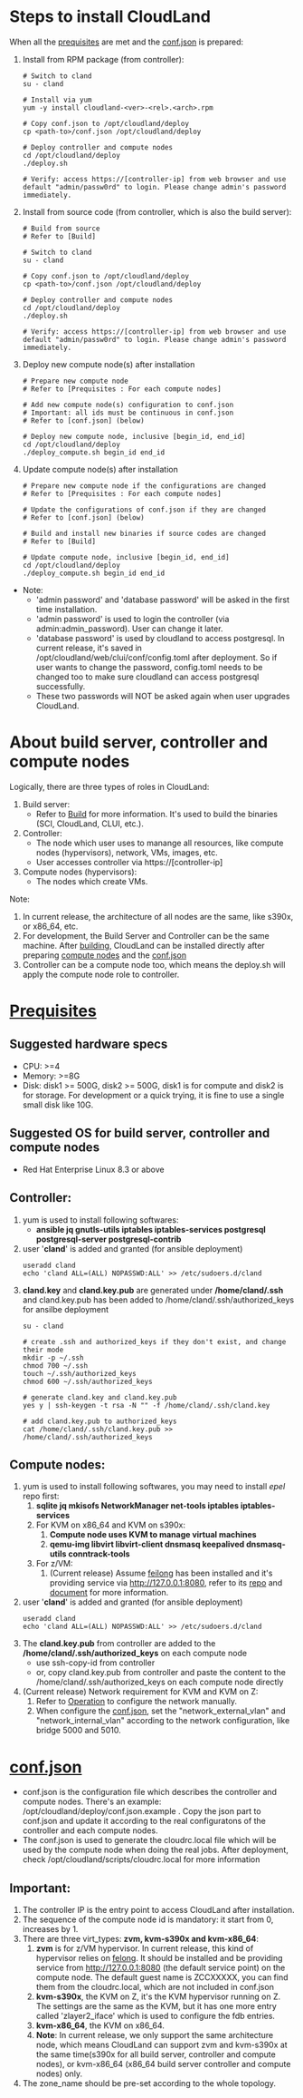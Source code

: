 # Steps to install CloudLand
When all the [prequisites](#prequisites) are met and the [conf.json](#confjson) is prepared:
1. Install from RPM package (from controller):
    ```
   # Switch to cland
   su - cland

   # Install via yum
   yum -y install cloudland-<ver>-<rel>.<arch>.rpm

   # Copy conf.json to /opt/cloudland/deploy
   cp <path-to>/conf.json /opt/cloudland/deploy

   # Deploy controller and compute nodes
   cd /opt/cloudland/deploy
   ./deploy.sh

   # Verify: access https://[controller-ip] from web browser and use default "admin/passw0rd" to login. Please change admin's password immediately.

2. Install from source code (from controller, which is also the build server):
    ```
    # Build from source
    # Refer to [Build]

    # Switch to cland
    su - cland

    # Copy conf.json to /opt/cloudland/deploy
    cp <path-to>/conf.json /opt/cloudland/deploy

    # Deploy controller and compute nodes
    cd /opt/cloudland/deploy
    ./deploy.sh

    # Verify: access https://[controller-ip] from web browser and use default "admin/passw0rd" to login. Please change admin's password immediately.
    ```
3. Deploy new compute node(s) after installation
   ```
   # Prepare new compute node
   # Refer to [Prequisites : For each compute nodes]

   # Add new compute node(s) configuration to conf.json
   # Important: all ids must be continuous in conf.json
   # Refer to [conf.json] (below)

   # Deploy new compute node, inclusive [begin_id, end_id]
   cd /opt/cloudland/deploy
   ./deploy_compute.sh begin_id end_id
   ```
4. Update compute node(s) after installation
    ```
    # Prepare new compute node if the configurations are changed
    # Refer to [Prequisites : For each compute nodes]

    # Update the configurations of conf.json if they are changed
    # Refer to [conf.json] (below)

    # Build and install new binaries if source codes are changed
    # Refer to [Build]

    # Update compute node, inclusive [begin_id, end_id]
    cd /opt/cloudland/deploy
    ./deploy_compute.sh begin_id end_id
* Note:
  * 'admin password' and 'database password' will be asked in the first time installation.
  * 'admin password' is used to login the controller (via admin:admin_password). User can change it later.
  * 'database password' is used by cloudland to access postgresql. In current release, it's saved in /opt/cloudland/web/clui/conf/config.toml after deployment. So if user wants to change the password, config.toml needs to be changed too to make sure cloudland can access postgresql successfully.
  * These two passwords will NOT be asked again when user upgrades CloudLand. 

# About build server, controller and compute nodes
Logically, there are three types of roles in CloudLand:
1. Build server: 
   - Refer to [Build](Build.md) for more information. It's used to build the binaries (SCI, CloudLand, CLUI, etc.).
2. Controller:
   - The node which user uses to manange all resources, like compute nodes (hypervisors), network, VMs, images, etc.
   - User accesses controller via https://[controller-ip]
3. Compute nodes (hypervisors):
   - The nodes which create VMs.

Note:
1. In current release, the architecture of all nodes are the same, like s390x, or x86_64, etc.
2. For development, the Build Server and Controller can be the same machine. After [building](Build.md), CloudLand can be installed directly after preparing [compute nodes](#prequisites) and the [conf.json](#confjson)
3. Controller can be a compute node too, which means the deploy.sh will apply the compute node role to controller.

# [Prequisites](#prequisites)

## Suggested hardware specs
- CPU: >=4
- Memory: >=8G
- Disk: disk1 >= 500G, disk2 >= 500G, disk1 is for compute and disk2 is for storage. For development or a quick trying, it is fine to use a single small disk like 10G.

## Suggested OS for build server, controller and compute nodes
- Red Hat Enterprise Linux 8.3 or above
## Controller:
1. yum is used to install following softwares: 
   - **ansible jq gnutls-utils iptables iptables-services postgresql postgresql-server postgresql-contrib**
2. user '**cland**' is added and granted (for ansible deployment)
   ```
   useradd cland
   echo 'cland ALL=(ALL) NOPASSWD:ALL' >> /etc/sudoers.d/cland
   ```
3. **cland.key** and **cland.key.pub** are generated under **/home/cland/.ssh** and cland.key.pub has been added to /home/cland/.ssh/authorized_keys for ansilbe deployment
   ```
   su - cland

   # create .ssh and authorized_keys if they don't exist, and change their mode
   mkdir -p ~/.ssh
   chmod 700 ~/.ssh
   touch ~/.ssh/authorized_keys
   chmod 600 ~/.ssh/authorized_keys

   # generate cland.key and cland.key.pub
   yes y | ssh-keygen -t rsa -N "" -f /home/cland/.ssh/cland.key

   # add cland.key.pub to authorized_keys
   cat /home/cland/.ssh/cland.key.pub >> /home/cland/.ssh/authorized_keys
   ```

## Compute nodes:
1. yum is used to install following softwares, you may need to install *epel* repo first:
   1. **sqlite jq mkisofs NetworkManager net-tools iptables iptables-services**
   2. For KVM on x86_64 and KVM on s390x: 
      1. **Compute node uses KVM to manage virtual machines**
      2. **qemu-img libvirt libvirt-client dnsmasq keepalived dnsmasq-utils conntrack-tools**
   3. For z/VM:
      1. (Current release) Assume [feilong](https://github.com/openmainframeproject/feilong) has been installed and it's providing service via http://127.0.0.1:8080, refer to its [repo](https://github.com/openmainframeproject/feilong) and [document](https://cloudlib4zvm.readthedocs.io/en/latest/index.html) for more information.
2. user '**cland**' is added and granted (for ansible deployment)
   ```
   useradd cland
   echo 'cland ALL=(ALL) NOPASSWD:ALL' >> /etc/sudoers.d/cland
   ```
3. The **cland.key.pub** from controller are added to the **/home/cland/.ssh/authorized_keys** on each compute node
    - use ssh-copy-id from controller
    - or, copy cland.key.pub from controller and paste the content to the /home/cland/.ssh/authorized_keys on each compute node directly
4. (Current release) Network requirement for KVM and KVM on Z:
   1. Refer to [Operation](Operation.md) to configure the network manually. 
   2. When configure the [conf.json](#confjson), set the "network_external_vlan" and "network_internal_vlan" according to the network configuration, like bridge 5000 and 5010.

# [conf.json](#confjson)
- conf.json is the configuration file which describes the controller and compute nodes. There's an example: /opt/cloudland/deploy/conf.json.example . Copy the json part to conf.json and update it according to the real configuratons of the controller and each compute nodes.
- The conf.json is used to generate the cloudrc.local file which will be used by the compute node when doing the real jobs. After deployment, check /opt/cloudland/scripts/cloudrc.local for more information

## Important:
1. The controller IP is the entry point to access CloudLand after installation.
2. The sequence of the compute node id is mandatory: it start from 0, increases by 1. 
3. There are three virt_types: **zvm, kvm-s390x and kvm-x86_64**:
   1. **zvm** is for z/VM hypervisor. In current release, this kind of hypervisor relies on [felong](https://github.com/openmainframeproject/feilong). It should be installed and be providing service from http://127.0.0.1:8080 (the default service point) on the compute node. The default guest name is ZCCXXXXX, you can find them from the cloudrc.local, which are not included in conf.json
   2. **kvm-s390x**, the KVM on Z, it's the KVM hypervisor running on Z. The settings are the same as the KVM, but it has one more entry called 'zlayer2_iface' which is used to configure the fdb entries.
   3. **kvm-x86_64**, the KVM on x86_64.
   4. **Note**: In current release, we only support the same architecture node, which means CloudLand can support zvm and kvm-s390x at the same time(s390x for all build server, controller and compute nodes), or kvm-x86_64 (x86_64 build server controller and compute nodes) only.
4. The zone_name should be pre-set according to the whole topology. 
